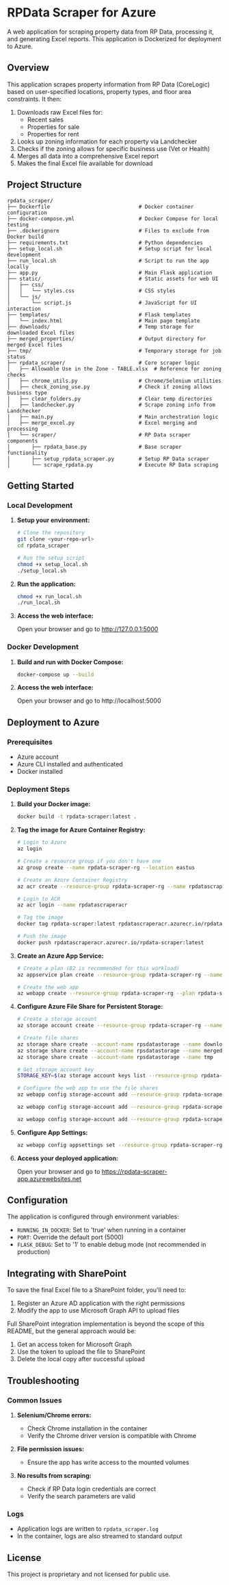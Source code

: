 # RPData Scraper for Azure

A web application for scraping property data from RP Data, processing it, and generating Excel reports. This application is Dockerized for deployment to Azure.

## Overview

This application scrapes property information from RP Data (CoreLogic) based on user-specified locations, property types, and floor area constraints. It then:

1. Downloads raw Excel files for:
   - Recent sales
   - Properties for sale
   - Properties for rent
2. Looks up zoning information for each property via Landchecker
3. Checks if the zoning allows for specific business use (Vet or Health)
4. Merges all data into a comprehensive Excel report
5. Makes the final Excel file available for download

## Project Structure

```
rpdata_scraper/
├── Dockerfile                             # Docker container configuration
├── docker-compose.yml                     # Docker Compose for local testing
├── .dockerignore                          # Files to exclude from Docker build
├── requirements.txt                       # Python dependencies
├── setup_local.sh                         # Setup script for local development 
├── run_local.sh                           # Script to run the app locally
├── app.py                                 # Main Flask application
├── static/                                # Static assets for web UI
│   ├── css/
│   │   └── styles.css                     # CSS styles
│   └── js/
│       └── script.js                      # JavaScript for UI interaction
├── templates/                             # Flask templates
│   └── index.html                         # Main page template
├── downloads/                             # Temp storage for downloaded Excel files
├── merged_properties/                     # Output directory for merged Excel files
├── tmp/                                   # Temporary storage for job status
├── rpdata_scraper/                        # Core scraper logic
│   ├── Allowable Use in the Zone - TABLE.xlsx  # Reference for zoning checks
│   ├── chrome_utils.py                    # Chrome/Selenium utilities
│   ├── check_zoning_use.py                # Check if zoning allows business type
│   ├── clear_folders.py                   # Clear temp directories
│   ├── landchecker.py                     # Scrape zoning info from Landchecker
│   ├── main.py                            # Main orchestration logic
│   ├── merge_excel.py                     # Excel merging and processing
│   └── scraper/                           # RP Data scraper components
│       ├── rpdata_base.py                 # Base scraper functionality
│       ├── setup_rpdata_scraper.py        # Setup RP Data scraper
│       └── scrape_rpdata.py               # Execute RP Data scraping
```

## Getting Started

### Local Development

1. **Setup your environment:**

   ```bash
   # Clone the repository
   git clone <your-repo-url>
   cd rpdata_scraper
   
   # Run the setup script
   chmod +x setup_local.sh
   ./setup_local.sh
   ```

2. **Run the application:**

   ```bash
   chmod +x run_local.sh
   ./run_local.sh
   ```

3. **Access the web interface:**
   
   Open your browser and go to http://127.0.0.1:5000

### Docker Development

1. **Build and run with Docker Compose:**

   ```bash
   docker-compose up --build
   ```

2. **Access the web interface:**
   
   Open your browser and go to http://localhost:5000

## Deployment to Azure

### Prerequisites

- Azure account
- Azure CLI installed and authenticated
- Docker installed

### Deployment Steps

1. **Build your Docker image:**

   ```bash
   docker build -t rpdata-scraper:latest .
   ```

2. **Tag the image for Azure Container Registry:**

   ```bash
   # Login to Azure
   az login
   
   # Create a resource group if you don't have one
   az group create --name rpdata-scraper-rg --location eastus
   
   # Create an Azure Container Registry
   az acr create --resource-group rpdata-scraper-rg --name rpdatascraperacr --sku Basic
   
   # Login to ACR
   az acr login --name rpdatascraperacr
   
   # Tag the image
   docker tag rpdata-scraper:latest rpdatascraperacr.azurecr.io/rpdata-scraper:latest
   
   # Push the image
   docker push rpdatascraperacr.azurecr.io/rpdata-scraper:latest
   ```

3. **Create an Azure App Service:**

   ```bash
   # Create a plan (B2 is recommended for this workload)
   az appservice plan create --resource-group rpdata-scraper-rg --name rpdata-scraper-plan --is-linux --sku B2
   
   # Create the web app
   az webapp create --resource-group rpdata-scraper-rg --plan rpdata-scraper-plan --name rpdata-scraper-app --deployment-container-image-name rpdatascraperacr.azurecr.io/rpdata-scraper:latest
   ```

4. **Configure Azure File Share for Persistent Storage:**

   ```bash
   # Create a storage account
   az storage account create --resource-group rpdata-scraper-rg --name rpsdatastorage --location eastus --sku Standard_LRS
   
   # Create file shares
   az storage share create --account-name rpsdatastorage --name downloads
   az storage share create --account-name rpsdatastorage --name merged-properties
   az storage share create --account-name rpsdatastorage --name tmp
   
   # Get storage account key
   STORAGE_KEY=$(az storage account keys list --resource-group rpdata-scraper-rg --account-name rpsdatastorage --query "[0].value" -o tsv)
   
   # Configure the web app to use the file shares
   az webapp config storage-account add --resource-group rpdata-scraper-rg --name rpdata-scraper-app --custom-id downloads --storage-type AzureFiles --account-name rpsdatastorage --share-name downloads --access-key $STORAGE_KEY --mount-path /app/downloads
   
   az webapp config storage-account add --resource-group rpdata-scraper-rg --name rpdata-scraper-app --custom-id merged-properties --storage-type AzureFiles --account-name rpsdatastorage --share-name merged-properties --access-key $STORAGE_KEY --mount-path /app/merged_properties
   
   az webapp config storage-account add --resource-group rpdata-scraper-rg --name rpdata-scraper-app --custom-id tmp --storage-type AzureFiles --account-name rpsdatastorage --share-name tmp --access-key $STORAGE_KEY --mount-path /app/tmp
   ```

5. **Configure App Settings:**

   ```bash
   az webapp config appsettings set --resource-group rpdata-scraper-rg --name rpdata-scraper-app --settings RUNNING_IN_DOCKER=true WEBSITES_PORT=5000
   ```

6. **Access your deployed application:**

   Open your browser and go to https://rpdata-scraper-app.azurewebsites.net

## Configuration

The application is configured through environment variables:

- `RUNNING_IN_DOCKER`: Set to 'true' when running in a container
- `PORT`: Override the default port (5000)
- `FLASK_DEBUG`: Set to '1' to enable debug mode (not recommended in production)

## Integrating with SharePoint

To save the final Excel file to a SharePoint folder, you'll need to:

1. Register an Azure AD application with the right permissions
2. Modify the app to use Microsoft Graph API to upload files

Full SharePoint integration implementation is beyond the scope of this README, but the general approach would be:

1. Get an access token for Microsoft Graph
2. Use the token to upload the file to SharePoint
3. Delete the local copy after successful upload

## Troubleshooting

### Common Issues

1. **Selenium/Chrome errors:**
   - Check Chrome installation in the container
   - Verify the Chrome driver version is compatible with Chrome

2. **File permission issues:**
   - Ensure the app has write access to the mounted volumes

3. **No results from scraping:**
   - Check if RP Data login credentials are correct
   - Verify the search parameters are valid

### Logs

- Application logs are written to `rpdata_scraper.log`
- In the container, logs are also streamed to standard output

## License

This project is proprietary and not licensed for public use.